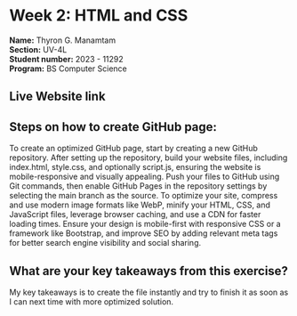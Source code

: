 # Week 2: HTML and CSS

**Name:** Thyron G. Manamtam <br/>
**Section:** UV-4L <br/>
**Student number:** 2023 - 11292 <br/>
**Program:** BS Computer Science <br/>

## Live Website link
## Steps on how to create GitHub page: 
To create an optimized GitHub page, start by creating a new GitHub repository. After setting up the repository, build your website files, including index.html, style.css, and optionally script.js, ensuring the website is mobile-responsive and visually appealing. Push your files to GitHub using Git commands, then enable GitHub Pages in the repository settings by selecting the main branch as the source. To optimize your site, compress and use modern image formats like WebP, minify your HTML, CSS, and JavaScript files, leverage browser caching, and use a CDN for faster loading times. Ensure your design is mobile-first with responsive CSS or a framework like Bootstrap, and improve SEO by adding relevant meta tags for better search engine visibility and social sharing.

## What are your key takeaways from this exercise?
My key takeaways is to create the file instantly and try to finish it as soon as I can next time with more optimized solution.
